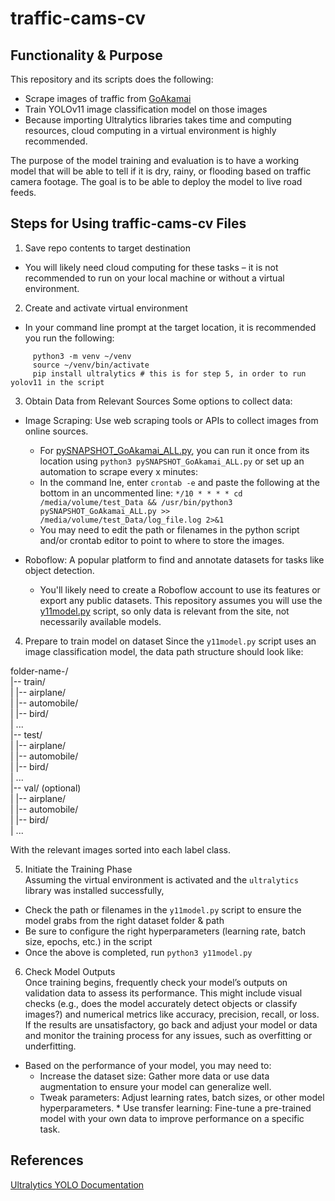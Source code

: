 # traffic-cams-cv

## Functionality & Purpose

This repository and its scripts does the following:
* Scrape images of traffic from [GoAkamai](https://goakamai.org)
* Train YOLOv11 image classification model on those images
* Because importing Ultralytics libraries takes time and computing resources, cloud computing in a virtual environment is highly recommended.

The purpose of the model training and evaluation is to have a working model that will be able to tell if it is dry, rainy, or flooding based on traffic camera footage. The goal is to be able to deploy the model to live road feeds. 


## Steps for Using traffic-cams-cv Files

1. Save repo contents to target destination
* You will likely need cloud computing for these tasks – it is not recommended to run on your local machine or without a virtual environment.


2. Create and activate virtual environment
* In your command line prompt at the target location, it is recommended you run the following: 
```
     python3 -m venv ~/venv
     source ~/venv/bin/activate
     pip install ultralytics # this is for step 5, in order to run yolov11 in the script
```


3. Obtain Data from Relevant Sources
Some options to collect data:

* Image Scraping: Use web scraping tools or APIs to collect images from online sources.
    * For [pySNAPSHOT_GoAkamai_ALL.py](https://github.com/peachcrumb/traffic-cams-cv/blob/main/pySNAPSHOT_GoAkamai_ALL.py), you can run it once from its location using `python3 pySNAPSHOT_GoAkamai_ALL.py` or set up an automation to scrape every x minutes:
    * In the command lne, enter `crontab -e` and paste the following at the bottom in an uncommented line: `*/10 * * * * cd /media/volume/test_Data && /usr/bin/python3 pySNAPSHOT_GoAkamai_ALL.py >> /media/volume/test_Data/log_file.log 2>&1` 
    * You may need to edit the path or filenames in the python script and/or crontab editor to point to where to store the images.

* Roboflow: A popular platform to find and annotate datasets for tasks like object detection.
    * You'll likely need to create a Roboflow account to use its features or export any public datasets. This repository assumes you will use the [y11model.py](https://github.com/peachcrumb/traffic-cams-cv/blob/main/y11model.py) script, so only data is relevant from the site, not necessarily available models.


4. Prepare to train model on dataset
Since the `y11model.py` script uses an image classification model, the data path structure should look like:  

folder-name-/  
|-- train/  
|   |-- airplane/  
|   |-- automobile/  
|   |-- bird/  
|   ...  
|-- test/  
|   |-- airplane/  
|   |-- automobile/  
|   |-- bird/  
|   ...  
|-- val/ (optional)  
|   |-- airplane/  
|   |-- automobile/  
|   |-- bird/  
|   ...  

With the relevant images sorted into each label class.


5. Initiate the Training Phase  
Assuming the virtual environment is activated and the `ultralytics` library was installed successfully,
* Check the path or filenames in the `y11model.py` script to ensure the model grabs from the right dataset folder & path
* Be sure to configure the right hyperparameters (learning rate, batch size, epochs, etc.) in the script
* Once the above is completed, run `python3 y11model.py`


6. Check Model Outputs  
Once training begins, frequently check your model’s outputs on validation data to assess its performance. This might include visual checks (e.g., does the model accurately detect objects or classify images?) and numerical metrics like accuracy, precision, recall, or loss. If the results are unsatisfactory, go back and adjust your model or data and monitor the training process for any issues, such as overfitting or underfitting.
* Based on the performance of your model, you may need to:
     * Increase the dataset size: Gather more data or use data augmentation to ensure your model can generalize well.
     * Tweak parameters: Adjust learning rates, batch sizes, or other model hyperparameters.
      * Use transfer learning: Fine-tune a pre-trained model with your own data to improve performance on a specific task.


## References

[Ultralytics YOLO Documentation](https://docs.ultralytics.com/datasets/classify/)

